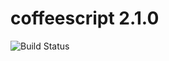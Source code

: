 # coffeescript 2.1.0

![Build Status](https://travis-ci.org/cyber-dojo-languages/coffeescript-2.1.0.svg?branch=master)
